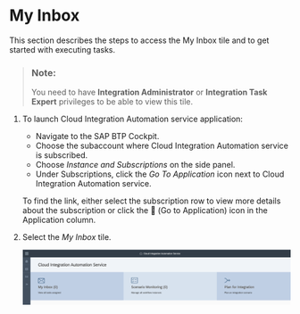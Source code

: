 <!-- loio7f7860d7a4334effb53319dfdcb9594e -->

<link rel="stylesheet" type="text/css" href="css/sap-icons.css"/>

# My Inbox

This section describes the steps to access the My Inbox tile and to get started with executing tasks.

> ### Note:  
> You need to have **Integration Administrator** or **Integration Task Expert** privileges to be able to view this tile.

1.  To launch Cloud Integration Automation service application:

    -   Navigate to the SAP BTP Cockpit.
    -   Choose the subaccount where Cloud Integration Automation service is subscribed.
    -   Choose *Instance and Subscriptions* on the side panel.
    -   Under Subscriptions, click the *Go To Application* icon next to Cloud Integration Automation service.

    To find the link, either select the subscription row to view more details about the subscription or click the <span class="SAP-icons"></span> \(Go to Application\) icon in the Application column.

2.  Select the *My Inbox* tile.

    ![](images/CIAS_Overview_578490f.png)



